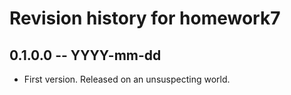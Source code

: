 # Revision history for homework7

## 0.1.0.0 -- YYYY-mm-dd

* First version. Released on an unsuspecting world.
